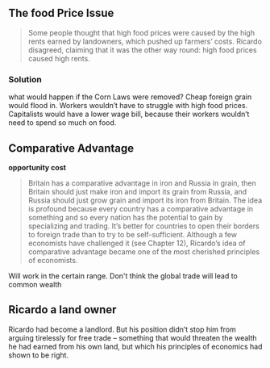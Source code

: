 ## The food Price Issue
>Some people thought that high food prices were caused by the high rents earned by landowners, which pushed up farmers’ costs. Ricardo disagreed, claiming that it was the other way round: high food prices caused high rents. 

### Solution
what would happen if the Corn Laws were removed?
Cheap foreign grain would flood in. Workers wouldn’t have to struggle with high food prices. Capitalists would have a lower wage bill, because their workers wouldn’t need to spend so much on food.

## Comparative Advantage
**opportunity cost**
> Britain has a comparative advantage in iron and Russia in grain, then Britain should just make iron and import its grain from Russia, and Russia should just grow grain and import its iron from Britain. The idea is profound because every country has a comparative advantage in something and so every nation has the potential to gain by specializing and trading. It’s better for countries to open their borders to foreign trade than to try to be self-sufficient. Although a few economists have challenged it (see Chapter 12), Ricardo’s idea of comparative advantage became one of the most cherished principles of economists.

Will work in the certain range. Don't think the global trade will lead to common wealth

## Ricardo a land owner
Ricardo had become a landlord. But his position didn’t stop him from arguing tirelessly for free trade – something that would threaten the wealth he had earned from his own land, but which his principles of economics had shown to be right.
